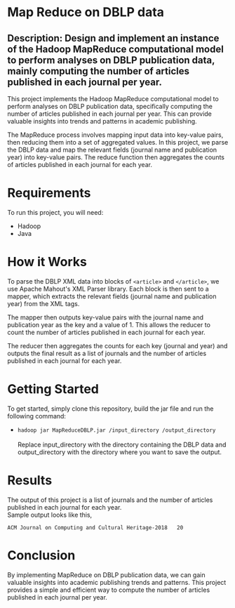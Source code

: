 # Map Reduce on DBLP data

## Description: Design and implement an instance of the Hadoop MapReduce computational model to perform analyses on DBLP publication data, mainly computing the number of articles published in each journal per year.

This project implements the Hadoop MapReduce computational model to perform analyses on DBLP publication data, specifically computing the number of articles published in each journal per year. This can provide valuable insights into trends and patterns in academic publishing.

The MapReduce process involves mapping input data into key-value pairs, then reducing them into a set of aggregated values. In this project, we parse the DBLP data and map the relevant fields (journal name and publication year) into key-value pairs. The reduce function then aggregates the counts of articles published in each journal for each year.

# Requirements

To run this project, you will need:

* Hadoop
* Java

# How it Works
To parse the DBLP XML data into blocks of `<article>` and `</article>`, we use Apache Mahout's XML Parser library. Each block is then sent to a mapper, which extracts the relevant fields (journal name and publication year) from the XML tags.

The mapper then outputs key-value pairs with the journal name and publication year as the key and a value of 1. This allows the reducer to count the number of articles published in each journal for each year.

The reducer then aggregates the counts for each key (journal and year) and outputs the final result as a list of journals and the number of articles published in each journal for each year.

# Getting Started
To get started, simply clone this repository, build the jar file and run the following command: <br>
* `hadoop jar MapReduceDBLP.jar /input_directory /output_directory`
<br><br>
Replace input_directory with the directory containing the DBLP data and output_directory with the directory where you want to save the output.
# Results
The output of this project is a list of journals and the number of articles published in each journal for each year. 
<br>Sample output looks like this,

``ACM Journal on Computing and Cultural Heritage-2018   20``

# Conclusion
By implementing MapReduce on DBLP publication data, we can gain valuable insights into academic publishing trends and patterns. This project provides a simple and efficient way to compute the number of articles published in each journal per year.

